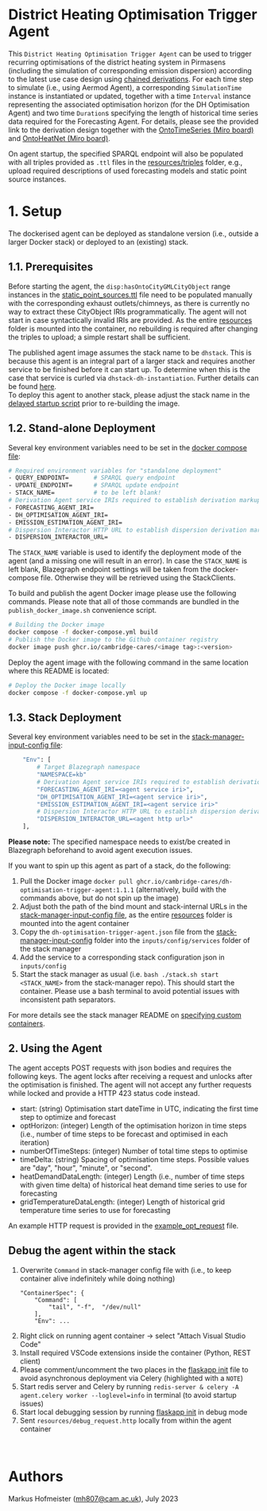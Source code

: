 # District Heating Optimisation Trigger Agent

This `District Heating Optimisation Trigger Agent` can be used to trigger recurring optimisations of the district heating system in Pirmasens (including the simulation of corresponding emission dispersion) according to the latest use case design using [chained derivations]. For each time step to simulate (i.e., using Aermod Agent), a corresponding `SimulationTime` instance is instantiated or updated, together with a time `Interval` instance representing the associated optimisation horizon (for the DH Optimisation Agent) and two time `Duration`s specifying the length of historical time series data required for the Forecasting Agent. For details, please see the provided link to the derivation design together with the [OntoTimeSeries (Miro board)] and [OntoHeatNet (Miro board)].

On agent startup, the specified SPARQL endpoint will also be populated with all triples provided as `.ttl` files in the [resources/triples] folder, e.g., upload required descriptions of used forecasting models and static point source instances.


# 1. Setup

The dockerised agent can be deployed as standalone version (i.e., outside a larger Docker stack) or deployed to an (existing) stack. 

## 1.1. Prerequisites

Before starting the agent, the `disp:hasOntoCityGMLCityObject` range instances in the [static_point_sources.ttl] file need to be populated manually with the corresponding exhaust outlets/chimneys, as there is currently no way to extract these CityObject IRIs programmatically. The agent will not start in case syntactically invalid IRIs are provided. As the entire [resources] folder is mounted into the container, no rebuilding is required after changing the triples to upload; a simple restart shall be sufficient.

The published agent image assumes the stack name to be `dhstack`. This is because this agent is an integral part of a larger stack and requires another service to be finished before it can start up. To determine when this is the case that service is curled via `dhstack-dh-instantiation`. Further details can be found [here](https://github.com/cambridge-cares/pirmasens/tree/main/districtheating_stack).<br> <!-- markdown-link-check-disable-line --> <!-- pirmasens repo is missing, link needs replacement --> 
To deploy this agent to another stack, please adjust the stack name in the [delayed startup script] prior to re-building the image.


## 1.2. Stand-alone Deployment

Several key environment variables need to be set in the [docker compose file]:

```bash
# Required environment variables for "standalone deployment"
- QUERY_ENDPOINT=       # SPARQL query endpoint
- UPDATE_ENDPOINT=      # SPARQL update endpoint
- STACK_NAME=           # to be left blank!
# Derivation Agent service IRIs required to establish derivation markups
- FORECASTING_AGENT_IRI=
- DH_OPTIMISATION_AGENT_IRI=
- EMISSION_ESTIMATION_AGENT_IRI=
# Dispersion Interactor HTTP URL to establish dispersion derivation markup (via POST request)
- DISPERSION_INTERACTOR_URL=
```

The `STACK_NAME` variable is used to identify the deployment mode of the agent (and a missing one will result in an error). In case the `STACK_NAME` is left blank, Blazegraph endpoint settings will be taken from the docker-compose file. Otherwise they will be retrieved using the StackClients.

To build and publish the agent Docker image please use the following commands. Please note that all of those commands are bundled in the  `publish_docker_image.sh` convenience script.

```bash
# Building the Docker image
docker compose -f docker-compose.yml build
# Publish the Docker image to the Github container registry
docker image push ghcr.io/cambridge-cares/<image tag>:<version>
```

Deploy the agent image with the following command in the same location where this README is located:

```bash
# Deploy the Docker image locally
docker compose -f docker-compose.yml up
```

## 1.3. Stack Deployment

Several key environment variables need to be set in the [stack-manager-input-config file]:

```bash
    "Env": [
        # Target Blazegraph namespace
        "NAMESPACE=kb"
        # Derivation Agent service IRIs required to establish derivation markups
        "FORECASTING_AGENT_IRI=<agent service iri>",
        "DH_OPTIMISATION_AGENT_IRI=<agent service iri>",
        "EMISSION_ESTIMATION_AGENT_IRI=<agent service iri>"
        # Dispersion Interactor HTTP URL to establish dispersion derivation markup
        "DISPERSION_INTERACTOR_URL=<agent http url>"
    ],
```

**Please note:** The specified namespace needs to exist/be created in Blazegraph beforehand to avoid agent execution issues.

If you want to spin up this agent as part of a stack, do the following:
1) Pull the Docker image `docker pull ghcr.io/cambridge-cares/dh-optimisation-trigger-agent:1.1.1` (alternatively, build with the commands above, but do not spin up the image)
2) Adjust both the path of the bind mount and stack-internal URLs in the [stack-manager-input-config file], as the entire [resources] folder is mounted into the agent container
3) Copy the `dh-optimisation-trigger-agent.json` file from the [stack-manager-input-config] folder into the `inputs/config/services` folder of the stack manager
4) Add the service to a corresponding stack configuration json in `inputs/config`
5) Start the stack manager as usual (i.e. `bash ./stack.sh start <STACK_NAME>` from the stack-manager repo). This should start the container. Please use a bash terminal to avoid potential issues with inconsistent path separators.

For more details see the stack manager README on [specifying custom containers].

## 2. Using the Agent

The agent accepts POST requests with json bodies and requires the following keys. The agent locks after receiving a request and unlocks after the optimisation is finished. The agent will not accept any further requests while locked and provide a HTTP 423 status code instead.

- start: (string) Optimisation start dateTime in UTC, indicating the first time step to optimize and forecast
- optHorizon: (integer) Length of the optimisation horizon in time steps (i.e., number of time steps to be forecast and optimised in each iteration)
- numberOfTimeSteps: (integer) Number of total time steps to optimise
- timeDelta: (string) Spacing of optimisation time steps. Possible values are "day", "hour", "minute", or "second".
- heatDemandDataLength: (integer) Length (i.e., number of time steps with given time delta) of historical heat demand time series to use for forecasting
- gridTemperatureDataLength: (integer) Length of historical grid temperature time series to use for forecasting

An example HTTP request is provided in the [example_opt_request] file.

## Debug the agent within the stack

1) Overwrite `Command` in stack-manager config file with (i.e., to keep container alive indefinitely while doing nothing)
    ```
    "ContainerSpec": {
        "Command": [
            "tail", "-f",  "/dev/null"
        ],
        "Env": ...
    ```
2) Right click on running agent container -> select "Attach Visual Studio Code"
3) Install required VSCode extensions inside the container (Python, REST client)
4) Please comment/uncomment the two places in the [flaskapp init] file to avoid asynchronous deployment via Celery (highlighted with a `NOTE`)
5) Start redis server and Celery by running `redis-server & celery -A agent.celery worker --loglevel=info` in terminal (to avoid startup issues)
6) Start local debugging session by running [flaskapp init] in debug mode
7) Sent `resources/debug_request.http` locally from within the agent container


&nbsp;
# Authors #
Markus Hofmeister (mh807@cam.ac.uk), July 2023

<!-- Links -->
<!-- websites -->
[OntoTimeSeries (Miro board)]: https://miro.com/app/board/uXjVPFaO5As=/
[OntoHeatNet (Miro board)]: https://miro.com/app/board/uXjVOhnB9_4=/
[chained derivations]: https://lucid.app/publicSegments/view/a00b553e-d9d1-4845-97b7-f480e980898e/image.png
[specifying custom containers]: https://github.com/TheWorldAvatar/stack/tree/main/stack-manager#specifying-custom-containers

<!-- files -->
[flaskapp init]: ./agent/flaskapp/__init__.py
[docker compose file]: ./docker-compose.yml
[stack-manager-input-config]: ./stack-manager-input-config
[stack-manager-input-config file]: ./stack-manager-input-config/dh-optimisation-trigger-agent.json
[resources]: ./resources
[resources/triples]: ./resources/triples/
[example_opt_request]: ./resources/example_opt_request.http
[static_point_sources.ttl]: ./resources/triples/static_point_sources.ttl
[delayed startup script]: ./delayed_start.sh